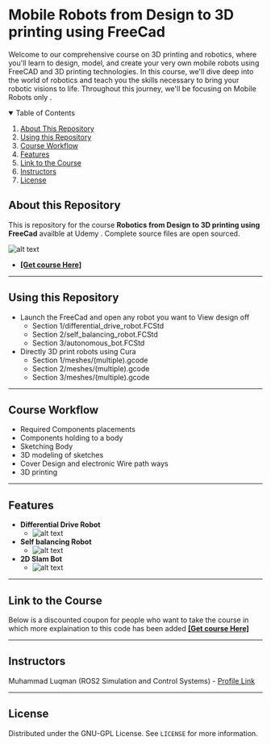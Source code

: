 # Mobile Robots from Design to 3D printing using FreeCad

Welcome to our comprehensive course on 3D printing and robotics, where you'll learn to design, model, and create your very own mobile robots using FreeCAD and 3D printing technologies. In this course, we'll dive deep into the world of robotics and teach you the skills necessary to bring your robotic visions to life.
Throughout this journey, we'll be focusing on Mobile Robots only .

<details open="open">
  <summary>Table of Contents</summary>
  <ol>
    <li><a href="#About-this-Repository">About This Repository</a></li>
    <li><a href="#Using-this-Repository">Using this Repository</a></li>
    <li><a href="#Course-Workflow">Course Workflow</a></li>
    <li><a href="#Features">Features</a></li>
    <li><a href="#Link-to-the-Course">Link to the Course</a></li>
    <li><a href="#Instructors">Instructors</a></li>
    <li><a href="#License">License</a></li>
  </ol>
</details>

## About this Repository
This is repository for the course **Robotics from Design to 3D printing using FreeCad** availble at Udemy . Complete source files are open sourced.

 ![alt text](https://github.com/noshluk2/Mobile-Robots-from-Design-to-3D-printing-using-FreeCad/blob/master/image_resources/main.png)
- **[[Get course Here]](https://www.udemy.com/course/robotics-3d-modeling-and-printing/?couponCode=MAY_LEARN)**
----
## Using this Repository
* Launch the FreeCad and open any robot you want to View design off
    - Section 1/differential_drive_robot.FCStd
    - Section 2/self_balancing_robot.FCStd
    - Section 3/autonomous_bot.FCStd
* Directly 3D print robots using Cura
    - Section 1/meshes/(multiple).gcode
    - Section 2/meshes/(multiple).gcode
    - Section 3/meshes/(multiple).gcode
----
## Course Workflow
- Required Components placements
- Components holding to a body
- Sketching Body
- 3D modeling of sketches
- Cover Design and electronic Wire path ways
- 3D printing


---
## Features
* **Differential Drive Robot**
  -  ![alt text](https://github.com/noshluk2/Mobile-Robots-from-Design-to-3D-printing-using-FreeCad/blob/master/image_resources/ddr.gif)
* **Self balancing Robot**
  -  ![alt text](https://github.com/noshluk2/Mobile-Robots-from-Design-to-3D-printing-using-FreeCad/blob/master/image_resources/sbr.gif)
* **2D Slam Bot**
  - ![alt text](https://github.com/noshluk2/Mobile-Robots-from-Design-to-3D-printing-using-FreeCad/blob/master/image_resources/sb.gif)



----
## Link to the Course
Below is a discounted coupon for people who want to take the course in which more explaination to this code has been added
**[[Get course Here]](https://www.udemy.com/course/robotics-3d-modeling-and-printing/?couponCode=MAY_LEARN)**

----

## Instructors

Muhammad Luqman (ROS2 Simulation and Control Systems) - [Profile Link](https://www.linkedin.com/in/muhammad-luqman-9b227a11b/)

----
## License

Distributed under the GNU-GPL License. See `LICENSE` for more information.
